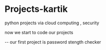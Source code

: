 # Projects-kartik
python projects via cloud computing , security

now we start to code our projects

-- our first project is password stength checker